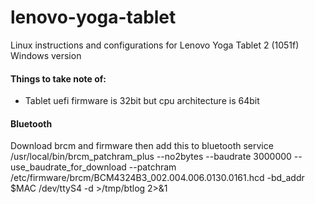 # lenovo-yoga-tablet
Linux instructions and configurations for Lenovo Yoga Tablet 2 (1051f) Windows version

#### Things to take note of:
 - Tablet uefi firmware is 32bit but cpu architecture is 64bit

#### Bluetooth
Download brcm and firmware then add this to bluetooth service
    /usr/local/bin/brcm_patchram_plus --no2bytes --baudrate 3000000 --use_baudrate_for_download --patchram /etc/firmware/brcm/BCM4324B3_002.004.006.0130.0161.hcd -bd_addr $MAC /dev/ttyS4 -d >/tmp/btlog 2>&1
